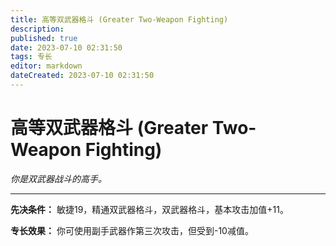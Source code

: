 ```yaml
---
title: 高等双武器格斗 (Greater Two-Weapon Fighting)
description: 
published: true
date: 2023-07-10 02:31:50
tags: 专长
editor: markdown
dateCreated: 2023-07-10 02:31:50
---
```


# 高等双武器格斗 (Greater Two-Weapon Fighting)

_你是双武器战斗的高手。_

* * *

**先决条件：** 敏捷19，精通双武器格斗，双武器格斗，基本攻击加值+11。

**专长效果：** 你可使用副手武器作第三次攻击，但受到-10减值。

